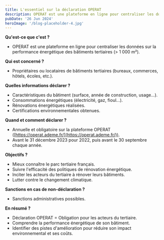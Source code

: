 ```yaml
---
title: L'essentiel sur la déclaration OPERAT
description: OPERAT est une plateforme en ligne pour centraliser les données sur la performance énergétique des bâtiments tertiaires (> 1 000 m²).
pubDate: '26 Jun 2024'
heroImage: '/blog-placeholder-4.jpg'
---
```


**Qu'est-ce que c'est ?**

* OPERAT est une plateforme en ligne pour centraliser les données sur la performance énergétique des bâtiments tertiaires (> 1 000 m²).

**Qui est concerné ?**

* Propriétaires ou locataires de bâtiments tertiaires (bureaux, commerces, hôtels, écoles, etc.).

**Quelles informations déclarer ?**

* Caractéristiques du bâtiment (surface, année de construction, usage...).
* Consommations énergétiques (électricité, gaz, fioul...).
* Rénovations énergétiques réalisées.
* Certifications environnementales obtenues.

**Quand et comment déclarer ?**

* Annuelle et obligatoire sur la plateforme OPERAT ([https://operat.ademe.fr/](https://operat.ademe.fr/)).
* Avant le 31 décembre 2023 pour 2022, puis avant le 30 septembre chaque année.

**Objectifs ?**

* Mieux connaître le parc tertiaire français.
* Suivre l'efficacité des politiques de rénovation énergétique.
* Inciter les acteurs du tertiaire à rénover leurs bâtiments.
* Lutter contre le changement climatique.

**Sanctions en cas de non-déclaration ?**

* Sanctions administratives possibles.

**En résumé ?**

* Déclaration OPERAT = Obligation pour les acteurs du tertiaire.
* Comprendre la performance énergétique de son bâtiment.
* Identifier des pistes d'amélioration pour réduire son impact environnemental et ses coûts.


